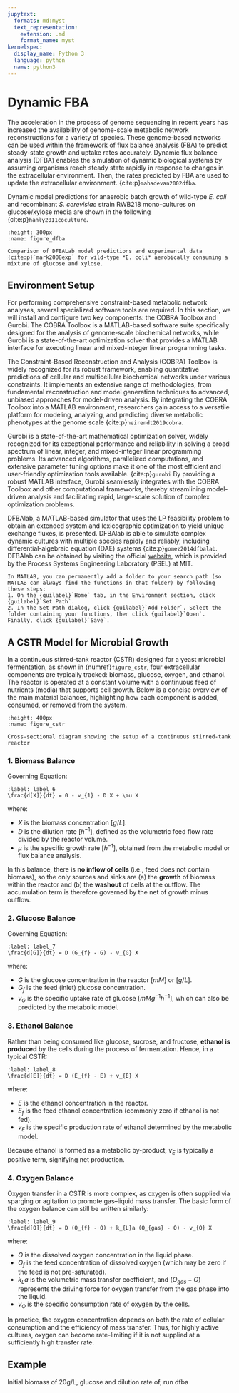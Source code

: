 ```yaml
---
jupytext:
  formats: md:myst
  text_representation:
    extension: .md
    format_name: myst
kernelspec:
  display_name: Python 3
  language: python
  name: python3
---
```


# Dynamic FBA

The acceleration in the process of genome sequencing in recent years has increased the availability of genome-scale metabolic network reconstructions for a variety of species. These genome-based networks can be used within the framework of flux balance analysis (FBA) to predict steady-state growth and uptake rates accurately. Dynamic flux balance analysis (DFBA) enables the simulation of dynamic biological systems by assuming organisms reach steady state rapidly in response to changes in the extracellular environment. Then, the rates predicted by FBA are used to update the extracellular environment. {cite:p}`mahadevan2002dfba`.

Dynamic model predictions for anaerobic batch growth of wild-type *E. coli* and recombinant *S. cerevisiae* strain RWB218 mono-cultures on glucose/xylose media are shown in the following {cite:p}`hanly2011coculture`.


```{figure} _static/fig4-1.png
:height: 300px
:name: figure_dfba

Comparison of DFBALab model predictions and experimental data {cite:p}`mark2008exp` for wild-type *E. coli* aerobically consuming a mixture of glucose and xylose.
```

## Environment Setup

For performing comprehensive constraint-based metabolic network analyses, several specialized software tools are required. In this section, we will install and configure two key components: the COBRA Toolbox and Gurobi. The COBRA Toolbox is a MATLAB-based software suite specifically designed for the analysis of genome-scale biochemical networks, while Gurobi is a state-of-the-art optimization solver that provides a MATLAB interface for executing linear and mixed-integer linear programming tasks.

The Constraint-Based Reconstruction and Analysis (COBRA) Toolbox is widely recognized for its robust framework, enabling quantitative predictions of cellular and multicellular biochemical networks under various constraints. It implements an extensive range of methodologies, from fundamental reconstruction and model generation techniques to advanced, unbiased approaches for model-driven analysis. By integrating the COBRA Toolbox into a MATLAB environment, researchers gain access to a versatile platform for modeling, analyzing, and predicting diverse metabolic phenotypes at the genome scale {cite:p}`heirendt2019cobra`.

Gurobi is a state-of-the-art mathematical optimization solver, widely recognized for its exceptional performance and reliability in solving a broad spectrum of linear, integer, and mixed-integer linear programming problems. Its advanced algorithms, parallelized computations, and extensive parameter tuning options make it one of the most efficient and user-friendly optimization tools available. {cite:p}`gurobi` By providing a robust MATLAB interface, Gurobi seamlessly integrates with the COBRA Toolbox and other computational frameworks, thereby streamlining model-driven analysis and facilitating rapid, large-scale solution of complex optimization problems.

DFBAlab, a MATLAB-based simulator that uses the LP feasibility problem to obtain an extended system and lexicographic optimization to yield unique exchange fluxes, is presented. DFBAlab is able to simulate complex dynamic cultures with multiple species rapidly and reliably, including differential-algebraic equation (DAE) systems {cite:p}`gomez2014dfbalab`. DFBAlab can be obtained by visiting the official [website](https://yoric.mit.edu/software/dfbalab/how-obtain-dfbalab/), which is provided by the Process Systems Engineering Laboratory (PSEL) at MIT.

```{tip}
In MATLAB, you can permanently add a folder to your search path (so MATLAB can always find the functions in that folder) by following these steps:
1. On the {guilabel}`Home` tab, in the Environment section, click {guilabel}`Set Path`.
2. In the Set Path dialog, click {guilabel}`Add Folder`. Select the folder containing your functions, then click {guilabel}`Open`. Finally, click {guilabel}`Save`.
```



## A CSTR Model for Microbial Growth

In a continuous stirred-tank reactor (CSTR) designed for a yeast microbial fermentation, as shown in {numref}`figure_cstr`, four extracellular components are typically tracked: biomass, glucose, oxygen, and ethanol. The reactor is operated at a constant volume with a continuous feed of nutrients (media) that supports cell growth. Below is a concise overview of the main material balances, highlighting how each component is added, consumed, or removed from the system.


```{figure} _static/fig4-2.png
:height: 400px
:name: figure_cstr

Cross-sectional diagram showing the setup of a continuous stirred-tank reactor
```

### 1. Biomass Balance

Governing Equation:

```{math}
:label: label_6
\frac{d[X]}{dt} = 0 - v_{1} - D X + \mu X
```

where:

- $X$ is the biomass concentration $[g/L]$.
- $D$ is the dilution rate $[h^{-1}]$, defined as the volumetric feed flow rate divided by the reactor volume.
- $\mu$ is the specific growth rate $[h^{-1}]$, obtained from the metabolic model or flux balance analysis.

In this balance, there is **no inflow of cells** (i.e., feed does not contain biomass), so the only sources and sinks are (a) the **growth** of biomass within the reactor and (b) the **washout** of cells at the outflow. The accumulation term is therefore governed by the net of growth minus outflow.

### 2. Glucose Balance

Governing Equation:

```{math}
:label: label_7
\frac{d[G]}{dt} = D (G_{f} - G) - v_{G} X
```

where:

- $G$ is the glucose concentration in the reactor $[mM]$ or $[g/L]$.
- $G_{f}$ is the feed (inlet) glucose concentration.
- $v_{G}$ is the specific uptake rate of glucose $[mMg^{-1} h^{-1}]$, which can also be predicted by the metabolic model.

### 3. Ethanol Balance

Rather than being consumed like glucose, sucrose, and fructose, **ethanol is produced** by the cells during the process of fermentation. Hence, in a typical CSTR:

```{math}
:label: label_8
\frac{d[E]}{dt} = D (E_{f} - E) + v_{E} X
```

where:

- $E$ is the ethanol concentration in the reactor.
- $E_{f}$ is the feed ethanol concentration (commonly zero if ethanol is not fed).
- $v_{E}$ is the specific production rate of ethanol determined by the metabolic model.

Because ethanol is formed as a metabolic by-product, $v_E$ is typically a positive term, signifying net production.

### 4. Oxygen Balance

Oxygen transfer in a CSTR is more complex, as oxygen is often supplied via sparging or agitation to promote gas–liquid mass transfer. The basic form of the oxygen balance can still be written similarly:

```{math}
:label: label_9
\frac{d[O]}{dt} = D (O_{f} - O) + k_{L}a (O_{gas} - O) - v_{O} X
```

where:

- $O$ is the dissolved oxygen concentration in the liquid phase.
- $O_{f}$ is the feed concentration of dissolved oxygen (which may be zero if the feed is not pre-saturated).
- $k_{L}a$ is the volumetric mass transfer coefficient, and $(O_{gas} - O)$ represents the driving force for oxygen transfer from the gas phase into the liquid.
- $v_O$ is the specific consumption rate of oxygen by the cells.

In practice, the oxygen concentration depends on both the rate of cellular consumption and the efficiency of mass transfer. Thus, for highly active cultures, oxygen can become rate-limiting if it is not supplied at a sufficiently high transfer rate.

## Example

Initial biomass of 20g/L, glucose and dilution rate of, run dfba
